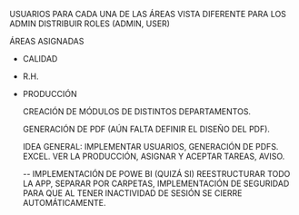 USUARIOS PARA CADA UNA DE LAS ÁREAS
VISTA DIFERENTE PARA LOS ADMIN
DISTRIBUIR ROLES (ADMIN, USER)

ÁREAS ASIGNADAS
- CALIDAD
- R.H.
- PRODUCCIÓN

  CREACIÓN DE MÓDULOS DE DISTINTOS DEPARTAMENTOS.

  GENERACIÓN DE PDF (AÚN FALTA DEFINIR EL DISEÑO DEL PDF).

  IDEA GENERAL: IMPLEMENTAR USUARIOS, GENERACIÓN DE PDFS. EXCEL. VER LA PRODUCCIÓN, ASIGNAR Y ACEPTAR TAREAS, AVISO.

  -- IMPLEMENTACIÓN DE POWE BI (QUIZÁ SI)
  REESTRUCTURAR TODO LA APP, SEPARAR POR CARPETAS, IMPLEMENTACIÓN DE SEGURIDAD PARA QUE AL TENER INACTIVIDAD DE SESIÓN SE CIERRE AUTOMÁTICAMENTE.
  
